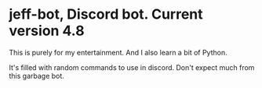 # jeff-bot, Discord bot. Current version 4.8

This is purely for my entertainment. And I also learn a bit of Python.

It's filled with random commands to use in discord. Don't expect much from this garbage bot.
